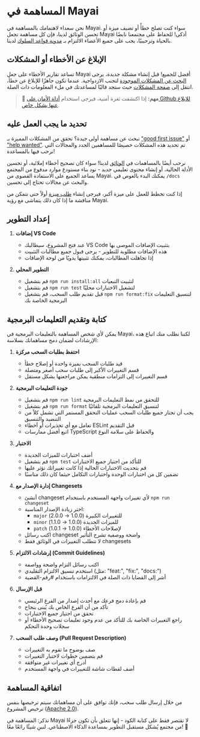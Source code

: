 # المساهمة في Mayai

نحن سعداء لاهتمامك بالمساهمة في Mayai. سواء كنت تصلح خطأً أو تضيف ميزة أو تحسن الوثائق لدينا، فإن كل مساهمة تجعل Mayai أذكى! للحفاظ على مجتمعنا نابضًا بالحياة وترحيبيًا، يجب على جميع الأعضاء الالتزام بـ [مدونة قواعد السلوك](CODE_OF_CONDUCT.md) لدينا.

## الإبلاغ عن الأخطاء أو المشكلات

تساعد تقارير الأخطاء على جعل Mayai أفضل للجميع! قبل إنشاء مشكلة جديدة، يرجى [البحث عن المشكلات الموجودة](https://github.com/mayai/mayai/issues) لتجنب الازدواجية. عندما تكون جاهزًا للإبلاغ عن خطأ، انتقل إلى [صفحة المشكلات](https://github.com/mayai/mayai/issues/new/choose) حيث ستجد قالبًا لمساعدتك في ملء المعلومات ذات الصلة.

<blockquote class='warning-note'>
     🔐 <b>مهم:</b> إذا اكتشفت ثغرة أمنية، فيرجى استخدام <a href="https://github.com/mayai/mayai/security/advisories/new">أداة الأمان على Github للإبلاغ عنها بشكل خاص</a>.
</blockquote>

## تحديد ما يجب العمل عليه

تبحث عن مساهمة أولى جيدة؟ تحقق من المشكلات المميزة بـ ["good first issue"](https://github.com/mayai/mayai/labels/good%20first%20issue) أو ["help wanted"](https://github.com/mayai/mayai/labels/help%20wanted). تم تحديد هذه المشكلات خصيصًا للمساهمين الجدد والمجالات التي نرحب فيها بالمساعدة!

نرحب أيضًا بالمساهمات في [الوثائق](https://github.com/mayai/mayai/tree/main/docs) لدينا! سواء كان تصحيح أخطاء إملائية، أو تحسين الأدلة الحالية، أو إنشاء محتوى تعليمي جديد - نود بناء مستودع موارد مدفوع من المجتمع يساعد الجميع على الاستفادة القصوى من Mayai. يمكنك البدء بالغوص في `/docs` والبحث عن مجالات تحتاج إلى تحسين.

إذا كنت تخطط للعمل على ميزة أكبر، فيرجى إنشاء [طلب ميزة](https://github.com/mayai/mayai/discussions/categories/feature-requests?discussions_q=is%3Aopen+category%3A%22Feature+Requests%22+sort%3Atop) أولاً حتى نتمكن من مناقشة ما إذا كان ذلك يتماشى مع رؤية Mayai.

## إعداد التطوير

1. **إضافات VS Code**

    - عند فتح المشروع، سيطالبك VS Code بتثبيت الإضافات الموصى بها
    - هذه الإضافات مطلوبة للتطوير - يرجى قبول جميع مطالبات التثبيت
    - إذا تجاهلت المطالبات، يمكنك تثبيتها يدويًا من لوحة الإضافات

2. **التطوير المحلي**
    - قم بتشغيل `npm run install:all` لتثبيت التبعيات
    - قم بتشغيل `npm run test` لتشغيل الاختبارات محليًا
    - قبل تقديم طلب السحب، قم بتشغيل `npm run format:fix` لتنسيق التعليمات البرمجية الخاصة بك

## كتابة وتقديم التعليمات البرمجية

يمكن لأي شخص المساهمة بالتعليمات البرمجية في Mayai، لكننا نطلب منك اتباع هذه الإرشادات لضمان دمج مساهماتك بسلاسة:

1. **احتفظ بطلبات السحب مركزة**

    - قيد طلبات السحب بميزة واحدة أو إصلاح خطأ
    - قسم التغييرات الأكبر إلى طلبات سحب أصغر ومتصلة
    - قسم التغييرات إلى التزامات منطقية يمكن مراجعتها بشكل مستقل

2. **جودة التعليمات البرمجية**

    - قم بتشغيل `npm run lint` للتحقق من نمط التعليمات البرمجية
    - قم بتشغيل `npm run format` لتنسيق التعليمات البرمجية تلقائيًا
    - يجب أن تجتاز جميع طلبات السحب عمليات التحقق المستمر التي تشمل كلاً من التنضيد والتنسيق
    - تعامل مع أي تحذيرات أو أخطاء ESLint قبل التقديم
    - اتبع أفضل ممارسات TypeScript والحفاظ على سلامة النوع

3. **الاختبار**

    - أضف اختبارات للميزات الجديدة
    - قم بتشغيل `npm test` للتأكد من اجتياز جميع الاختبارات
    - قم بتحديث الاختبارات الحالية إذا كانت تغييراتك تؤثر عليها
    - تضمين كل من اختبارات الوحدة واختبارات التكامل حيثما كان ذلك مناسبًا

4. **إدارة الإصدار مع Changesets**

    - أنشئ changeset لأي تغييرات واجهة المستخدم باستخدام `npm run changeset`
    - اختر زيادة الإصدار المناسبة:
        - `major` للتغييرات الكبيرة (1.0.0 → 2.0.0)
        - `minor` للميزات الجديدة (1.0.0 → 1.1.0)
        - `patch` لإصلاحات الأخطاء (1.0.0 → 1.0.1)
    - اكتب رسائل changeset واضحة ووصفية تشرح التأثير
    - لا تتطلب التغييرات في الوثائق فقط changesets

5. **إرشادات الالتزام (Commit Guidelines)**

   - اكتب رسائل التزام واضحة وواصفة  
   - استخدم تنسيق الالتزام التقليدي (مثل: "feat:", "fix:", "docs:")  
   - أشر إلى القضايا ذات الصلة في الالتزامات باستخدام #رقم-القضية  

6. **قبل الإرسال**

   - قم بإعادة دمج فرعك مع أحدث إصدار من الفرع الرئيسي  
   - تأكد من أن الفرع الخاص بك يُبنى بنجاح  
   - تحقق من اجتياز جميع الاختبارات  
   - راجع التغييرات الخاصة بك للتأكد من عدم وجود تعليمات تصحيح الأخطاء أو سجلات وحدة التحكم  

7. **وصف طلب السحب (Pull Request Description)**

   - صف بوضوح ما تقوم به التغييرات  
   - قم بتضمين خطوات لاختبار التغييرات  
   - أدرج أي تغييرات غير متوافقة  
   - أضف لقطات شاشة للتغييرات في واجهة المستخدم  

## اتفاقية المساهمة  

من خلال إرسال طلب سحب، فإنك توافق على أن مساهماتك سيتم ترخيصها بنفس ترخيص المشروع ([Apache 2.0](LICENSE)).  

تذكر: المساهمة في Mayai لا تقتصر فقط على كتابة الكود - إنها تتعلق بأن تكون جزءًا من مجتمع يُشكل مستقبل التطوير بمساعدة الذكاء الاصطناعي. لنبنِ شيئًا رائعًا معًا! 🚀
